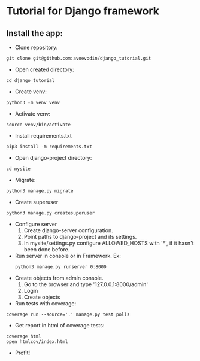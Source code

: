 # Tutorial for Django framework

## Install the app:
* Clone repository:
```shell
git clone git@github.com:avoevodin/django_tutorial.git
```
* Open created directory:
```shell
cd django_tutorial
```
* Create venv:
```shell
python3 -m venv venv
```
* Activate venv:
```shell
source venv/bin/activate
```
* Install requirements.txt
```shell
pip3 install -m requirements.txt
```
* Open django-project directory:
```shell
cd mysite
```
* Migrate:
```shell
python3 manage.py migrate
```
* Create superuser
```shell
python3 manage.py createsuperuser
```
* Configure server
    1. Create django-server configuration.
    2. Point paths to django-project and its settings.
    3. In mysite/settings.py configure ALLOWED_HOSTS with '*',
        if it hasn't been done before.
* Run server in console or in Framework. Ex:
    ```shell
    python3 manage.py runserver 0:8000
    ```
* Create objects from admin console.
    1. Go to the browser and type '127.0.0.1:8000/admin'
    2. Login
    3. Create objects
* Run tests with coverage: 
```shell
coverage run --source='.' manage.py test polls
```
* Get report in html of coverage tests:
```shell
coverage html
open htmlcov/index.html
```
* Profit!
